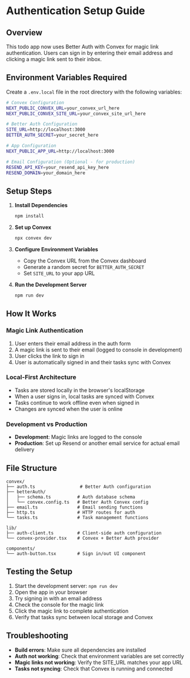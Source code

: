 # Authentication Setup Guide

## Overview
This todo app now uses Better Auth with Convex for magic link authentication. Users can sign in by entering their email address and clicking a magic link sent to their inbox.

## Environment Variables Required

Create a `.env.local` file in the root directory with the following variables:

```bash
# Convex Configuration
NEXT_PUBLIC_CONVEX_URL=your_convex_url_here
NEXT_PUBLIC_CONVEX_SITE_URL=your_convex_site_url_here

# Better Auth Configuration
SITE_URL=http://localhost:3000
BETTER_AUTH_SECRET=your_secret_here

# App Configuration
NEXT_PUBLIC_APP_URL=http://localhost:3000

# Email Configuration (Optional - for production)
RESEND_API_KEY=your_resend_api_key_here
RESEND_DOMAIN=your_domain_here
```

## Setup Steps

1. **Install Dependencies**
   ```bash
   npm install
   ```

2. **Set up Convex**
   ```bash
   npx convex dev
   ```

3. **Configure Environment Variables**
   - Copy the Convex URL from the Convex dashboard
   - Generate a random secret for `BETTER_AUTH_SECRET`
   - Set `SITE_URL` to your app URL

4. **Run the Development Server**
   ```bash
   npm run dev
   ```

## How It Works

### Magic Link Authentication
1. User enters their email address in the auth form
2. A magic link is sent to their email (logged to console in development)
3. User clicks the link to sign in
4. User is automatically signed in and their tasks sync with Convex

### Local-First Architecture
- Tasks are stored locally in the browser's localStorage
- When a user signs in, local tasks are synced with Convex
- Tasks continue to work offline even when signed in
- Changes are synced when the user is online

### Development vs Production
- **Development**: Magic links are logged to the console
- **Production**: Set up Resend or another email service for actual email delivery

## File Structure

```
convex/
├── auth.ts                 # Better Auth configuration
├── betterAuth/
│   ├── schema.ts          # Auth database schema
│   └── convex.config.ts   # Better Auth Convex config
├── email.ts               # Email sending functions
├── http.ts                # HTTP routes for auth
└── tasks.ts               # Task management functions

lib/
├── auth-client.ts         # Client-side auth configuration
└── convex-provider.tsx    # Convex + Better Auth provider

components/
└── auth-button.tsx        # Sign in/out UI component
```

## Testing the Setup

1. Start the development server: `npm run dev`
2. Open the app in your browser
3. Try signing in with an email address
4. Check the console for the magic link
5. Click the magic link to complete authentication
6. Verify that tasks sync between local storage and Convex

## Troubleshooting

- **Build errors**: Make sure all dependencies are installed
- **Auth not working**: Check that environment variables are set correctly
- **Magic links not working**: Verify the SITE_URL matches your app URL
- **Tasks not syncing**: Check that Convex is running and connected
